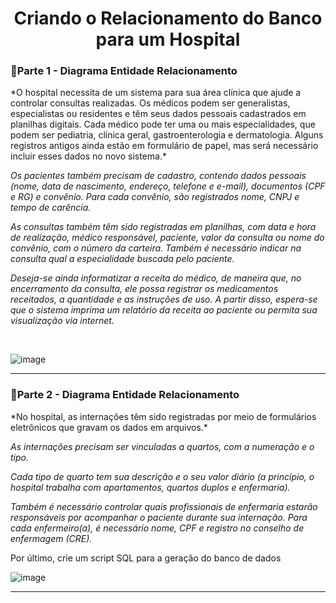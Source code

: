 <h1 align='center'>Criando o Relacionamento do Banco para um Hospital</h1>

<h3>🔹Parte 1 - Diagrama Entidade Relacionamento</h3>
<p>
*O hospital necessita de um sistema para sua área clínica que ajude a controlar consultas realizadas. Os médicos podem ser generalistas, especialistas ou residentes e têm seus dados pessoais cadastrados em planilhas digitais. Cada médico pode ter uma ou mais especialidades, que podem ser pediatria, clínica geral, gastroenterologia e dermatologia. Alguns registros antigos ainda estão em formulário de papel, mas será necessário incluir esses dados no novo sistema.*

*Os pacientes também precisam de cadastro, contendo dados pessoais (nome, data de nascimento, endereço, telefone e e-mail), documentos (CPF e RG) e convênio. Para cada convênio, são registrados nome, CNPJ e tempo de carência.*

*As consultas também têm sido registradas em planilhas, com data e hora de realização, médico responsável, paciente, valor da consulta ou nome do convênio, com o número da carteira. Também é necessário indicar na consulta qual a especialidade buscada pelo paciente.*

*Deseja-se ainda informatizar a receita do médico, de maneira que, no encerramento da consulta, ele possa registrar os medicamentos receitados, a quantidade e as instruções de uso. A partir disso, espera-se que o sistema imprima um relatório da receita ao paciente ou permita sua visualização via internet.*
</p>
<br>

![image](https://github.com/KaiqueTeruel/Banco-de-Dados-Hospital/assets/82835307/d6c54f80-2c96-4652-80cd-9fd32e53bcbc)
<hr>
<h3>🔹Parte 2 - Diagrama Entidade Relacionamento</h3>
<p>
*No hospital, as internações têm sido registradas por meio de formulários eletrônicos que gravam os dados em arquivos.*

*As internações precisam ser vinculadas a quartos, com a numeração e o tipo.*

*Cada tipo de quarto tem sua descrição e o seu valor diário (a princípio, o hospital trabalha com apartamentos, quartos duplos e enfermaria).*

*Também é necessário controlar quais profissionais de enfermaria estarão responsáveis por acompanhar o paciente durante sua internação. Para cada enfermeiro(a), é necessário nome, CPF e registro no conselho de enfermagem (CRE).*

Por último, crie um script SQL para a geração do banco de dados

![image](https://github.com/KaiqueTeruel/Banco-de-Dados-Hospital/assets/82835307/f459c328-ba40-40cd-a3f0-89888d10e935)
<hr>
